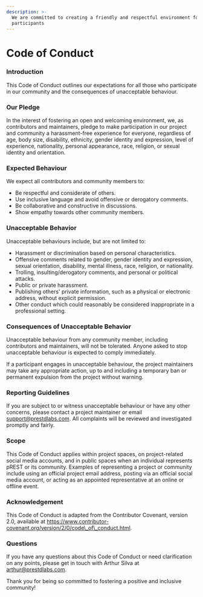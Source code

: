 ```yaml
---
description: >-
  We are committed to creating a friendly and respectful environment for all
  participants
---
```


# Code of Conduct

### Introduction

This Code of Conduct outlines our expectations for all those who participate in our community and the consequences of unacceptable behaviour.

### Our Pledge

In the interest of fostering an open and welcoming environment, we, as contributors and maintainers, pledge to make participation in our project and community a harassment-free experience for everyone, regardless of age, body size, disability, ethnicity, gender identity and expression, level of experience, nationality, personal appearance, race, religion, or sexual identity and orientation.

### Expected Behaviour

We expect all contributors and community members to:

* Be respectful and considerate of others.
* Use inclusive language and avoid offensive or derogatory comments.
* Be collaborative and constructive in discussions.
* Show empathy towards other community members.

### Unacceptable Behavior

Unacceptable behaviours include, but are not limited to:

* Harassment or discrimination based on personal characteristics.
* Offensive comments related to gender, gender identity and expression, sexual orientation, disability, mental illness, race, religion, or nationality.
* Trolling, insulting/derogatory comments, and personal or political attacks.
* Public or private harassment.
* Publishing others' private information, such as a physical or electronic address, without explicit permission.
* Other conduct which could reasonably be considered inappropriate in a professional setting.

### Consequences of Unacceptable Behavior

Unacceptable behaviour from any community member, including contributors and maintainers, will not be tolerated. Anyone asked to stop unacceptable behaviour is expected to comply immediately.

If a participant engages in unacceptable behaviour, the project maintainers may take any appropriate action, up to and including a temporary ban or permanent expulsion from the project without warning.

### Reporting Guidelines

If you are subject to or witness unacceptable behaviour or have any other concerns, please contact a project maintainer or email support@prestdlabs.com. All complaints will be reviewed and investigated promptly and fairly.

### Scope

This Code of Conduct applies within project spaces, on project-related social media accounts, and in public spaces when an individual represents pREST or its community. Examples of representing a project or community include using an official project email address, posting via an official social media account, or acting as an appointed representative at an online or offline event.

### Acknowledgement

This Code of Conduct is adapted from the Contributor Covenant, version 2.0, available at https://www.contributor-covenant.org/version/2/0/code\_of\_conduct.html.

### Questions

If you have any questions about this Code of Conduct or need clarification on any points, please get in touch with Arthur Silva at arthur@prestdlabs.com.

Thank you for being so committed to fostering a positive and inclusive community!
